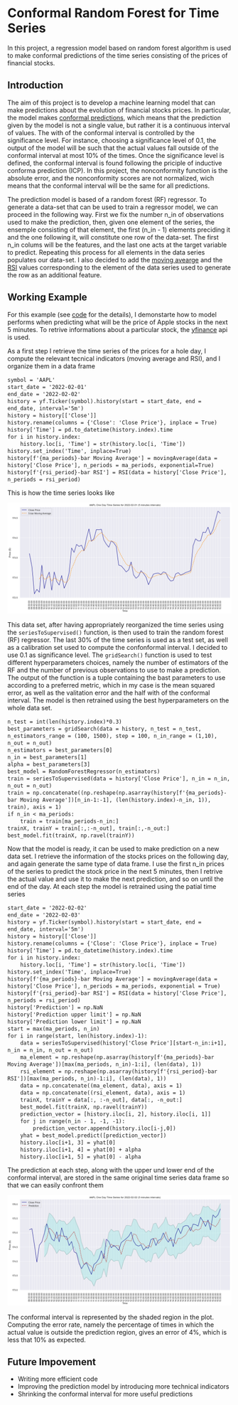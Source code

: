 # Conformal Random Forest for Time Series

In this project, a regression model based on random forest algorithm is used to make conformal predictions of the time series consisting of the prices of financial stocks.

## Introduction

The aim of this project is to develop a machine learning model that can make predictions about the evolution of financial stocks prices. In particular, the model makes [conformal predictions](https://en.wikipedia.org/wiki/Conformal_prediction), which means that the prediction given by the model is not a single value, but rather it is a continuous interval of values. The with of the conformal interval is controlled by the significance level. For instance, choosing a significance level of 0.1, the output of the model will be such that the actual values fall outside of the conformal interval at most 10% of the times. Once the significance level is defined, the conformal interval is found following the priciple of inductive conforma prediction (ICP). In this project, the nonconformity function is the absolute error, and the nonconformity scores are not normalized, wich means that the conformal interval will be the same for all predictions.

The prediction model is based of a random forest (RF) regressor. To generate a data-set that can be used to train a regressor model, we can proceed in the following way. First we fix the number n_in of observations used to make the prediction, then, given one element of the series, the ensemple consisting of that element, the first (n_in - 1) elements preciding it and the one following it, will constitute one row of the data-set. The first n_in colums will be the features, and the last one acts at the target variable to predict. Repeating this process for all elements in the data series populates our data-set. I also decided to add the [moving avearge](https://www.investopedia.com/terms/m/movingaverage.asp) and the [RSI](https://www.investopedia.com/terms/r/rsi.asp) values corresponding to the element of the data series used to generate the row as an additional feature.

## Working Example

For this example (see [code](/CRF.py) for the details), I demonstarte how to model performs when predicting what will be the price of Apple stocks in the next 5 minutes. To retrive informations about a particular stock, the [yfinance](https://pypi.org/project/yfinance/) api is used. 

As a first step I retrieve the time series of the prices for a hole day, I compute the relevant tecnical indicators (moving average and RSI), and I organize them in a data frame

```
symbol = 'AAPL'
start_date = '2022-02-01'
end_date = '2022-02-02'
history = yf.Ticker(symbol).history(start = start_date, end = end_date, interval='5m')
history = history[['Close']]
history.rename(columns = {'Close': 'Close Price'}, inplace = True)
history['Time'] = pd.to_datetime(history.index).time
for i in history.index:
    history.loc[i, 'Time'] = str(history.loc[i, 'Time'])
history.set_index('Time', inplace=True)
history[f'{ma_periods}-bar Moving Average'] = movingAverage(data = history['Close Price'], n_periods = ma_periods, exponential=True)
history[f'{rsi_period}-bar RSI'] = RSI(data = history['Close Price'], n_periods = rsi_period)
```

This is how the time series looks like

![TimeSeries](/Plots/price_history1.png)

This data set, after having appropriately reorganized the time series using the `seriesToSupervised()` function, is then used to train the random forest (RF) regressor. The last 30% of the time series is used as a test set, as well as a calibration set used to compute the confonformal interval. I decided to use 0.1 as significance level. The `gridSearch()` function is used to test different hyperparameters choices, namely the number of estimators of the RF and the number of previous observations to use to make a prediction. The output of the function is a tuple containing the bast parameters to use according to a preferred metric, which in my case is the mean squared error, as well as the valitation error and the half with of the conformal interval. The model is then retrained using the best hyperparameters on the whole data set.

```
n_test = int(len(history.index)*0.3)
best_parameters = gridSearch(data = history, n_test = n_test, n_estimators_range = (100, 1500), step = 100, n_in_range = (1,10), n_out = n_out)
n_estimators = best_parameters[0]
n_in = best_parameters[1]
alpha = best_parameters[3] 
best_model = RandomForestRegressor(n_estimators)
train = seriesToSupervised(data = history['Close Price'], n_in = n_in, n_out = n_out)
train = np.concatenate((np.reshape(np.asarray(history[f'{ma_periods}-bar Moving Average'])[n_in-1:-1], (len(history.index)-n_in, 1)), train), axis = 1)
if n_in < ma_periods:
    train = train[ma_periods-n_in:]
trainX, trainY = train[:,:-n_out], train[:,-n_out:]
best_model.fit(trainX, np.ravel(trainY))
```

Now that the model is ready, it can be used to make prediction on a new data set. I retrieve the information of the stocks prices on the following day, and again generate the same type of data frame. I use the first n_in prices of the series to predict the stock price in the next 5 minutes, then I retrive the actual value and use it to make the next prediction, and so on until the end of the day. At each step the model is retrained using the patial time series

```
start_date = '2022-02-02'
end_date = '2022-02-03'
history = yf.Ticker(symbol).history(start = start_date, end = end_date, interval='5m')
history = history[['Close']]
history.rename(columns = {'Close': 'Close Price'}, inplace = True)
history['Time'] = pd.to_datetime(history.index).time
for i in history.index:
    history.loc[i, 'Time'] = str(history.loc[i, 'Time'])
history.set_index('Time', inplace=True)
history[f'{ma_periods}-bar Moving Average'] = movingAverage(data = history['Close Price'], n_periods = ma_periods, exponential = True)
history[f'{rsi_period}-bar RSI'] = RSI(data = history['Close Price'], n_periods = rsi_period)
history['Prediction'] = np.NaN
history['Prediction upper limit'] = np.NaN
history['Prediction lower limit'] = np.NaN
start = max(ma_periods, n_in)
for i in range(start, len(history.index)-1):
    data = seriesToSupervised(history['Close Price'][start-n_in:i+1], n_in = n_in, n_out = n_out)
    ma_element = np.reshape(np.asarray(history[f'{ma_periods}-bar Moving Average'])[max(ma_periods, n_in)-1:i], (len(data), 1))
    rsi_element = np.reshape(np.asarray(history[f'{rsi_period}-bar RSI'])[max(ma_periods, n_in)-1:i], (len(data), 1))
    data = np.concatenate((ma_element, data), axis = 1)
    data = np.concatenate((rsi_element, data), axis = 1)
    trainX, trainY = data[:, :-n_out], data[:, -n_out:]
    best_model.fit(trainX, np.ravel(trainY))
    prediction_vector = [history.iloc[i, 2], history.iloc[i, 1]]
    for j in range(n_in - 1, -1, -1):
        prediction_vector.append(history.iloc[i-j,0])
    yhat = best_model.predict([prediction_vector])
    history.iloc[i+1, 3] = yhat[0]
    history.iloc[i+1, 4] = yhat[0] + alpha
    history.iloc[i+1, 5] = yhat[0] - alpha
```

The prediction at each step, along with the upper und lower end of the conformal interval, are stored in the same original time series data frame so that we can easily confront them

![pred](/Plots/price_pred.png)

The conformal interval is represented by the shaded region in the plot. Computing the error rate, namely the percentage of times in which the actual value is outside the prediction region, gives an error of 4%, which is less that 10% as expected. 

## Future Impovement

- Writing more efficient code
- Improving the prediction model by introducing more technical indicators
- Shrinking the conformal interval for more useful predictions
